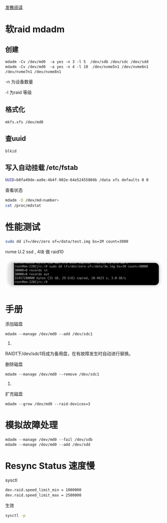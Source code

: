 [发散阅读](https://aijishu.com/a/1060000000225602)

# 软raid  mdadm

## 创建

```
mdadm -Cv /dev/md0  -a yes -n 3 -l 5  /dev/sdb /dev/sdc /dev/sdd
mdadm -Cv /dev/md0  -a yes -n 4 -l 10  /dev/nvme5n1 /dev/nvme6n1 /dev/nvme7n1 /dev/nvme8n1
```

-n 为设备数量

-l 为raid 等级

## 格式化

```
mkfs.xfs /dev/md0
```

## 查uuid

```
blkid
```

## 写入自动挂载 /etc/fstab

```sh
UUID=b0fa49de-aa9e-4b4f-902e-64e52455804b /data xfs defaults 0 0
```

查看状态

```sh
mdadm -D /dev/md<number>
cat /proc/mdstat
```

# 性能测试

```sh
sudo dd if=/dev/zero of=/data/test.img bs=1M count=3000
```

nvme U.2 ssd , 4块 做 raid10 

![image-20231115152637068](.img_raid/image-20231115152637068.png)

# 手册

添加磁盘

```
mdadm --manage /dev/md0 --add /dev/sdc1
```

1.
RAID1下/dev/sdc1将成为备用盘，在有故障发生时自动进行替换。

删除磁盘

```
mdadm --manage /dev/md0 --remove /dev/sdc1
```

1.
扩充磁盘

```
mdadm --grow /dev/md0 --raid-devices=3
```



# 模拟故障处理

```
mdadm --manage /dev/md0 --fail /dev/sdb
mdadm --manage /dev/md0 --add /dev/sdd
```



# Resync Status 速度慢

sysctl

```sh
dev.raid.speed_limit_min = 1000000
dev.raid.speed_limit_max = 2500000
```

生效

```sh
sysctl -p
```

